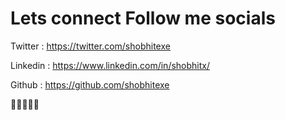 <h1>Lets connect Follow me socials</h1> 

Twitter : https://twitter.com/shobhitexe

Linkedin : https://www.linkedin.com/in/shobhitx/

Github : https://github.com/shobhitexe

🚀🚀🚀🚀🚀
